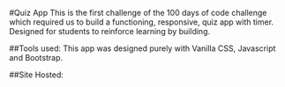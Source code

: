 #Quiz App
This is the first challenge of the 100 days of code challenge which required us to build a functioning, responsive, quiz app with timer. Designed for students to reinforce learning by building.

##Tools used:
This app was designed purely with Vanilla CSS, Javascript and Bootstrap.

##Site Hosted:

